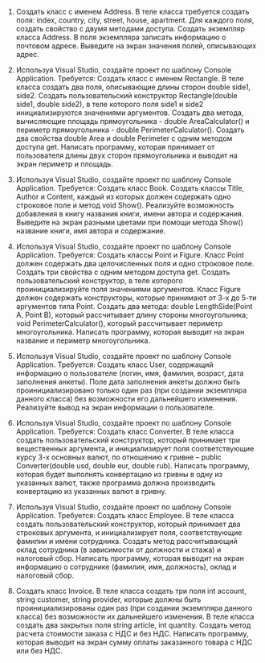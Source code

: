 1. Создать класс с именем Address. В теле класса требуется создать поля: index, country, city, street, house, apartment. Для каждого поля, создать свойство с двумя методами доступа. Создать экземпляр класса Address. В поля экземпляра записать информацию о почтовом адресе. Выведите на экран значения полей, описывающих адрес.

2. Используя Visual Studio, создайте проект по шаблону Console Application.
   Требуется: Создать класс с именем Rectangle. В теле класса создать два поля, описывающие длины сторон double side1, side2. Создать пользовательский конструктор Rectangle(double side1, double side2), в теле которого поля side1 и side2 инициализируются значениями аргументов. Создать два метода, вычисляющие площадь прямоугольника - double AreaCalculator() и периметр прямоугольника - double PerimeterCalculator(). Создать два свойства double Area и double Perimeter с одним методом доступа get. Написать программу, которая принимает от пользователя длины двух сторон прямоугольника и выводит на экран периметр и площадь.

3. Используя Visual Studio, создайте проект по шаблону Console Application.
   Требуется: 
   Создать класс Book. Создать классы Title, Author и Content, каждый из которых должен содержать одно строковое поле и метод void Show(). Реализуйте возможность добавления в книгу названия книги, имени автора и содержания. Выведите на экран разными цветами при помощи метода Show() название книги, имя автора и содержание.

4. Используя Visual Studio, создайте проект по шаблону Console Application.
   Требуется:
   Создать классы Point и Figure. Класс Point должен содержать два целочисленных поля и одно строковое поле. Создать три свойства с одним методом доступа get. Создать пользовательский конструктор, в теле которого проинициализируйте поля значениями аргументов. Класс Figure должен содержать конструкторы, которые принимают от 3-х до 5-ти аргументов типа Point. Создать два метода: double LengthSide(Point A, Point B), который рассчитывает длину стороны многоугольника; void PerimeterCalculator(), который рассчитывает периметр многоугольника. Написать программу, которая выводит на экран название и периметр многоугольника.

5. Используя Visual Studio, создайте проект по шаблону Console Application.
   Требуется: Создать класс User, содержащий информацию о пользователе (логин, имя, фамилия, возраст, дата заполнения анкеты). Поле дата заполнения анкеты должно быть проинициализировано только один раз (при создании экземпляра данного класса) без возможности его дальнейшего изменения. Реализуйте вывод на экран информации о пользователе.

6. Используя Visual Studio, создайте проект по шаблону Console Application.
   Требуется: Создать класс Converter. В теле класса создать пользовательский конструктор, который принимает три вещественных аргумента, и инициализирует поля соответствующие курсу 3-х основных валют, по отношению к гривне – public Converter(double usd, double eur, double rub). Написать программу, которая будет выполнять конвертацию из гривны в одну из указанных валют, также программа должна производить конвертацию из указанных валют в гривну.

7. Используя Visual Studio, создайте проект по шаблону Console Application.
   Требуется: Создать класс Employee. В теле класса создать пользовательский конструктор, который принимает два строковых аргумента, и инициализирует поля, соответствующие фамилии и имени сотрудника. Создать метод рассчитывающий оклад сотрудника (в зависимости от должности и стажа) и налоговый сбор. Написать программу, которая выводит на экран информацию о сотруднике (фамилия, имя, должность), оклад и налоговый сбор.

8. Создать класс Invoice. В теле класса создать три поля int account, string customer, string provider, которые должны быть проинициализированы один раз (при создании экземпляра данного класса) без возможности их дальнейшего изменения. В теле класса создать два закрытых поля string article, int quantity. Создать метод расчета стоимости заказа с НДС и без НДС. Написать программу, которая выводит на экран сумму оплаты заказанного товара с НДС или без НДС.